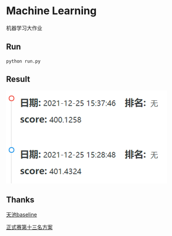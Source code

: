 # Machine Learning
机器学习大作业

## Run
```
python run.py
```
## Result
![天梯结果](./result.png)

## Thanks
[天池baseline](https://tianchi.aliyun.com/notebook-ai/detail?spm=5176.12586969.1002.3.1cd8593aazvh87&postId=95422)

[正式赛第十三名方案](https://tianchi.aliyun.com/forum/postDetail?spm=5176.12586969.1002.42.1cd8593aazvh87&postId=104728)

